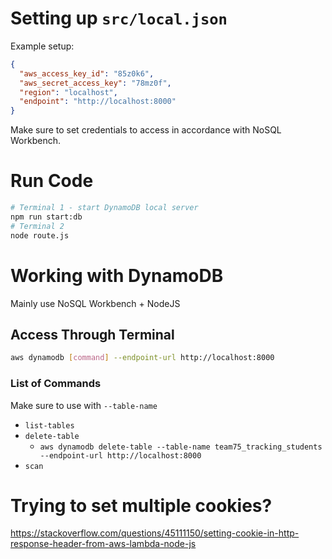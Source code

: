 # Setting up `src/local.json`
Example setup:
```json
{
  "aws_access_key_id": "85z0k6",
  "aws_secret_access_key": "78mz0f",
  "region": "localhost",
  "endpoint": "http://localhost:8000"
}
```
Make sure to set credentials to access in accordance with NoSQL Workbench.

# Run Code
```bash
# Terminal 1 - start DynamoDB local server
npm run start:db
# Terminal 2
node route.js
```

# Working with DynamoDB
Mainly use NoSQL Workbench + NodeJS

## Access Through Terminal
```bash
aws dynamodb [command] --endpoint-url http://localhost:8000
```

### List of Commands
Make sure to use with `--table-name`
- `list-tables`
- `delete-table`
  - `aws dynamodb delete-table --table-name team75_tracking_students --endpoint-url http://localhost:8000`
- `scan`

# Trying to set multiple cookies?
https://stackoverflow.com/questions/45111150/setting-cookie-in-http-response-header-from-aws-lambda-node-js
